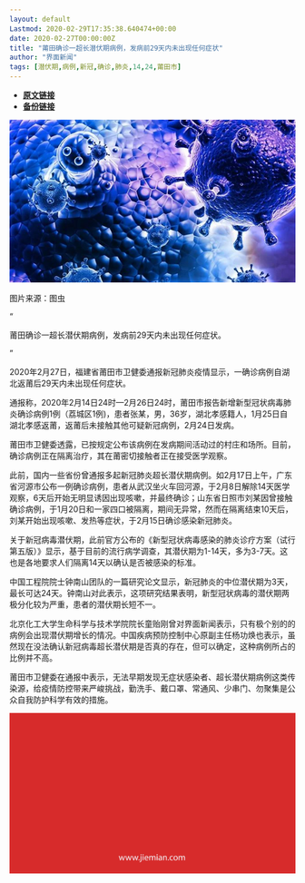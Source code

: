 ```yaml
---
layout: default
Lastmod: 2020-02-29T17:35:38.640474+00:00
date: 2020-02-27T00:00:00Z
title: "莆田确诊一超长潜伏期病例，发病前29天内未出现任何症状"
author: "界面新闻"
tags: [潜伏期,病例,新冠,确诊,肺炎,14,24,莆田市]
---
```


* [**原文链接**](https://mp.weixin.qq.com/s/YWMsqy2e9D9-i7LGLOdGvQ)
* [**备份链接**](http://archive.today/Gcua8)


![](/images/post/6d5c7ae14e0cc3f5fc14f70f5cad946f.jpg)

图片来源：图虫

“

  

莆田确诊一超长潜伏期病例，发病前29天内未出现任何症状。

  

”

2020年2月27日，福建省莆田市卫健委通报新冠肺炎疫情显示，一确诊病例自湖北返莆后29天内未出现任何症状。  

通报称，2020年2月14日24时—2月26日24时，莆田市报告新增新型冠状病毒肺炎确诊病例1例（荔城区1例)，患者张某，男，36岁，湖北孝感籍人，1月25日自湖北孝感返莆，返莆后未接触其他可疑新冠病例，2月24日发病。

莆田市卫健委透露，已按规定公布该病例在发病期间活动过的村庄和场所。目前，确诊病例正在隔离治疗，其在莆密切接触者正在接受医学观察。

此前，国内一些省份曾通报多起新冠肺炎超长潜伏期病例。如2月17日上午，广东省河源市公布一例确诊病例，患者从武汉坐火车回河源，于2月8日解除14天医学观察，6天后开始无明显诱因出现咳嗽，并最终确诊；山东省日照市刘某因曾接触确诊病例，于1月20日和一家四口被隔离，期间无异常，然而在隔离结束10天后，刘某开始出现咳嗽、发热等症状，于2月15日确诊感染新冠肺炎。

关于新冠病毒潜伏期，此前官方公布的《新型冠状病毒感染的肺炎诊疗方案（试行第五版）》显示，基于目前的流行病学调查，其潜伏期为1-14天，多为3-7天。这也是各地要求人们隔离14天以确认是否被感染的标准。

中国工程院院士钟南山团队的一篇研究论文显示，新冠肺炎的中位潜伏期为3天，最长可达24天。钟南山对此表示，这项研究结果表明，新型冠状病毒的潜伏期两极分化较为严重，患者的潜伏期长短不一。

北京化工大学生命科学与技术学院院长童贻刚曾对界面新闻表示，只有极个别的的病例会出现潜伏期增长的情况。中国疾病预防控制中心原副主任杨功焕也表示，虽然现在没法确认新冠病毒超长潜伏期是否真的存在，但可以确定，这种病例所占的比例并不高。

莆田市卫健委在通报中表示，无法早期发现无症状感染者、超长潜伏期病例这类传染源，给疫情防控带来严峻挑战，勤洗手、戴口罩、常通风、少串门、勿聚集是公众自我防护科学有效的措施。

![](/images/post/3ef9527fd7edfb43b0c70486c7a956af.jpg)

